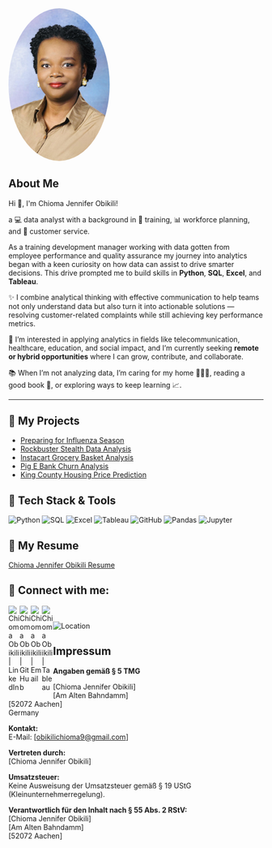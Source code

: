 <img src="/profile.jpg" alt="Chioma Jennifer Obikili" width="200" style="border-radius: 50%;"> 

## About Me 
Hi 👋, I'm Chioma Jennifer Obikili! 

a 💻 data analyst with a background in 🧠 training, 📊 workforce planning, and 🤝 customer service.

As a training development manager working with data gotten from employee performance and quality assurance my journey into analytics began with a keen curiosity on how data can assist to drive smarter decisions. This drive prompted me to build skills in **Python**, **SQL**, **Excel**, and **Tableau**.

✨ I combine analytical thinking with effective communication to help teams not only understand data but also turn it into actionable solutions — resolving customer-related complaints while still achieving key performance metrics.

🚀 I’m interested in applying analytics in fields like telecommunication, healthcare, education, and social impact, and I’m currently seeking **remote or hybrid opportunities** where I can grow, contribute, and collaborate.

📚 When I’m not analyzing data, I’m caring for my home 👨‍👩‍👧, reading a good book 📖, or exploring ways to keep learning 📈.

---
## 📂 My Projects

- [Preparing for Influenza Season](https://chiomaobikili.github.io/Preparing-for-Influenza-Season/)
- [Rockbuster Stealth Data Analysis](https://chiomaobikili.github.io/Rockbuster-Stealth-Project/)
- [Instacart Grocery Basket Analysis](https://chiomaobikili.github.io/Instacart-Grocery-Basket-Project/) 
- [Pig E Bank Churn Analysis](https://chiomaobikili.github.io/Pig-E-Bank-Analysis-Project/)
- [King County Housing Price Prediction](https://chiomaobikili.github.io/King-House-County-Analysis-Project/)


## 💼 Tech Stack & Tools

![Python](https://img.shields.io/badge/Python-3776AB?style=for-the-badge&logo=python&logoColor=white)
![SQL](https://img.shields.io/badge/SQL-4479A1?style=for-the-badge&logo=postgresql&logoColor=white)
![Excel](https://img.shields.io/badge/Excel-217346?style=for-the-badge&logo=microsoft-excel&logoColor=white)
![Tableau](https://img.shields.io/badge/Tableau-E97627?style=for-the-badge&logo=tableau&logoColor=white)
![GitHub](https://img.shields.io/badge/GitHub-181717?style=for-the-badge&logo=github&logoColor=white)
![Pandas](https://img.shields.io/badge/Pandas-150458?style=for-the-badge&logo=pandas&logoColor=white)
![Jupyter](https://img.shields.io/badge/Jupyter-F37626?style=for-the-badge&logo=jupyter&logoColor=white)


## 📂 My Resume
[Chioma Jennifer Obikili Resume](https://github.com/ChiomaObikili/Chioma-Jennifer-Obikili-Resume/raw/main/Chioma%20Jennifer%20Obikili%20Resume..pdf)




<h2> 🤳 Connect with me:</h2>

[<img align="left" alt="Chioma Obikili | LinkedIn" width="22px" src="https://cdn.jsdelivr.net/npm/simple-icons@v3/icons/linkedin.svg" />][linkedin]
[<img align="left" alt="Chioma Obikili | GitHub" width="22px" src="https://cdn.jsdelivr.net/npm/simple-icons@v3/icons/github.svg" />][github]
[<img align="left" alt="Chioma Obikili | Email" width="22px" src="https://cdn.jsdelivr.net/npm/simple-icons@v3/icons/gmail.svg" />][email]
[<img align="left" alt="Chioma Obikili | Tableau" width="22px" src="https://cdn.jsdelivr.net/npm/simple-icons@v3/icons/tableau.svg" />][tableau]

<br />



[linkedin]: https://www.linkedin.com/in/chioma-obikili/  
[github]: https://github.com/ChiomaObikili  
[email]: mailto:obikilichioma9@gmail.com  
[tableau]: https://public.tableau.com/app/profile/chioma.jennifer.obikili/vizzes




![Location](https://img.shields.io/badge/Location-Aachen,%20Germany-blue?style=flat-square&logo=googlemaps)




## Impressum

**Angaben gemäß § 5 TMG**

[Chioma Jennifer Obikili]  
[Am Alten Bahndamm]  
[52072 Aachen]  
Germany

**Kontakt:**  
E-Mail: [obikilichioma9@gmail.com]

**Vertreten durch:**  
[Chioma Jennifer Obikili]

**Umsatzsteuer:**  
Keine Ausweisung der Umsatzsteuer gemäß § 19 UStG (Kleinunternehmerregelung).

**Verantwortlich für den Inhalt nach § 55 Abs. 2 RStV:**  
[Chioma Jennifer Obikili]  
[Am Alten Bahndamm]  
[52072 Aachen]
